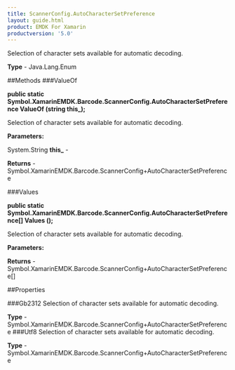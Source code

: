 ```yaml
---
title: ScannerConfig.AutoCharacterSetPreference
layout: guide.html
product: EMDK For Xamarin 
productversion: '5.0' 
---
```

Selection of character sets available for automatic decoding.

**Type** - Java.Lang.Enum

##Methods
###ValueOf

**public static Symbol.XamarinEMDK.Barcode.ScannerConfig.AutoCharacterSetPreference ValueOf (string this_);**

Selection of character sets available for automatic decoding.

**Parameters:**

System.String **this_**  - 

**Returns** - Symbol.XamarinEMDK.Barcode.ScannerConfig+AutoCharacterSetPreference

###Values

**public static Symbol.XamarinEMDK.Barcode.ScannerConfig.AutoCharacterSetPreference[] Values ();**

Selection of character sets available for automatic decoding.

**Parameters:**

**Returns** - Symbol.XamarinEMDK.Barcode.ScannerConfig+AutoCharacterSetPreference[]

##Properties

###Gb2312
Selection of character sets available for automatic decoding.

**Type** - Symbol.XamarinEMDK.Barcode.ScannerConfig+AutoCharacterSetPreference
###Utf8
Selection of character sets available for automatic decoding.

**Type** - Symbol.XamarinEMDK.Barcode.ScannerConfig+AutoCharacterSetPreference
